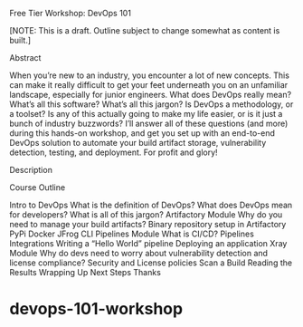Free Tier Workshop: DevOps 101

[NOTE: This is a draft. Outline subject to change somewhat as content is built.]

Abstract

When you’re new to an industry, you encounter a lot of new concepts. This can make it really difficult to get your feet underneath you on an unfamiliar landscape, especially for junior engineers. What does DevOps really mean? What’s all this software? What’s all this jargon? Is DevOps a methodology, or a toolset? Is any of this actually going to make my life easier, or is it just a bunch of industry buzzwords? I’ll answer all of these questions (and more) during this hands-on workshop, and get you set up with an end-to-end DevOps solution to automate your build artifact storage, vulnerability detection, testing, and deployment. For profit and glory! 

Description

<add longer description here>

Course Outline

Intro to DevOps
What is the definition of DevOps?
What does DevOps mean for developers?
What is all of this jargon?
Artifactory Module
Why do you need to manage your build artifacts?
Binary repository setup in Artifactory
PyPi
Docker
JFrog CLI
Pipelines Module
What is CI/CD?
Pipelines Integrations
Writing a “Hello World” pipeline
Deploying an application
Xray Module
Why do devs need to worry about vulnerability detection and license compliance?
Security and License policies
Scan a Build
Reading the Results
Wrapping Up
Next Steps
Thanks
# devops-101-workshop